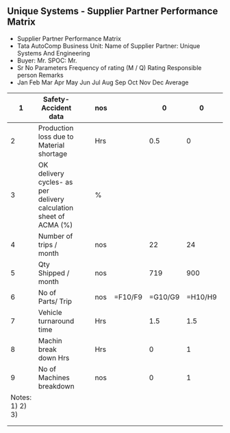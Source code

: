 ## Unique Systems - Supplier Partner Performance Matrix

- Supplier Partner Performance Matrix
- Tata AutoComp Business Unit: Name of Supplier Partner: Unique Systems And Engineering
- Buyer: Mr. SPOC: Mr.
- Sr No Parameters Frequency of rating (M / Q) Rating Responsible person Remarks
- Jan Feb Mar Apr May Jun Jul Aug Sep Oct Nov Dec Average

| 1 | Safety- Accident data |  |  | nos |  | 0 | 0 | 0 | 0 | 0 |  |  |  |  |  |  | =AVERAGE(F6:Q6) |  |  |  |  |  |  |  |
| --- | --- | --- | --- | --- | --- | --- | --- | --- | --- | --- | --- | --- | --- | --- | --- | --- | --- | --- | --- | --- | --- | --- | --- | --- |
| 2 | Production loss due to Material shortage |  |  | Hrs |  | 0.5 | 0 | 0 | 0 | 0 |  |  |  |  |  |  | =AVERAGE(F7:Q7) |  |  |  |  |  |  |  |
| 3 | OK delivery cycles- as per delivery calculation sheet of ACMA (%) |  |  | % |  |  |  |  |  |  |  |  |  |  |  |  | =AVERAGE(F8:Q8) |  |  |  |  |  |  |  |
| 4 | Number of trips / month |  |  | nos |  | 22 | 24 | 35 | 37 | 54 |  |  |  |  |  |  | =AVERAGE(F9:Q9) |  |  |  |  |  |  |  |
| 5 | Qty Shipped / month |  |  | nos |  | 719 | 900 | 1515 | 1376 | 1623 |  |  |  |  |  |  | =AVERAGE(F10:Q10) |  |  |  |  |  |  |  |
| 6 | No of Parts/ Trip |  |  | nos | =F10/F9 | =G10/G9 | =H10/H9 | =I10/I9 | =J10/J9 | =K10/K9 | =L10/L9 | =M10/M9 | =N10/N9 | =O10/O9 | =P10/P9 | =Q10/Q9 | =AVERAGE(F11:Q11) |  |  |  |  |  |  |  |
| 7 | Vehicle turnaround time |  |  | Hrs |  | 1.5 | 1.5 | 1.5 | 2 | 2.7 |  |  |  |  |  |  | =AVERAGE(F12:Q12) |  |  |  |  |  |  |  |
| 8 | Machin break down Hrs |  |  | Hrs |  | 0 | 1 | 3 | 1.5 | 6 |  |  |  |  |  |  | =AVERAGE(F13:Q13) |  |  |  |  |  |  |  |
| 9 | No of Machines breakdown |  |  | nos |  | 0 | 1 | 1 | 1 | 1 |  |  |  |  |  |  | =AVERAGE(F14:Q14) |  |  |  |  |  |  |  |
| Notes:  1) 2) 3) |  |  |  |  |  |  |  |  |  |  |  |  |  |  |  |  |  |  |  |  |  |  |  |  |
|  |  |  |  |  |  |  |  |  |  |  |  |  |  |  |  |  |  |  |  |  |  |  |  |  |
|  |  |  |  |  |  |  |  |  |  |  |  |  |  |  |  |  |  |  |  |  |  |  |  |  |
